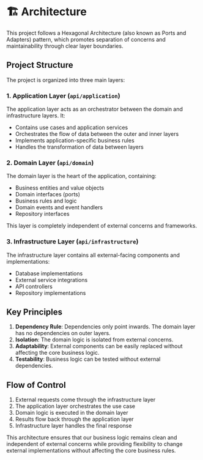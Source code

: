# 🏗️ Architecture

This project follows a Hexagonal Architecture (also known as Ports and Adapters) pattern, which promotes separation of
concerns and maintainability through clear layer boundaries.

## Project Structure

The project is organized into three main layers:

### 1. Application Layer (`api/application`)

The application layer acts as an orchestrator between the domain and infrastructure layers. It:

- Contains use cases and application services
- Orchestrates the flow of data between the outer and inner layers
- Implements application-specific business rules
- Handles the transformation of data between layers

### 2. Domain Layer (`api/domain`)

The domain layer is the heart of the application, containing:

- Business entities and value objects
- Domain interfaces (ports)
- Business rules and logic
- Domain events and event handlers
- Repository interfaces

This layer is completely independent of external concerns and frameworks.

### 3. Infrastructure Layer (`api/infrastructure`)

The infrastructure layer contains all external-facing components and implementations:

- Database implementations
- External service integrations
- API controllers
- Repository implementations

## Key Principles

1. **Dependency Rule**: Dependencies only point inwards. The domain layer has no dependencies on outer layers.
2. **Isolation**: The domain logic is isolated from external concerns.
3. **Adaptability**: External components can be easily replaced without affecting the core business logic.
4. **Testability**: Business logic can be tested without external dependencies.

## Flow of Control

1. External requests come through the infrastructure layer
2. The application layer orchestrates the use case
3. Domain logic is executed in the domain layer
4. Results flow back through the application layer
5. Infrastructure layer handles the final response

This architecture ensures that our business logic remains clean and independent of external concerns while providing
flexibility to change external implementations without affecting the core business rules.